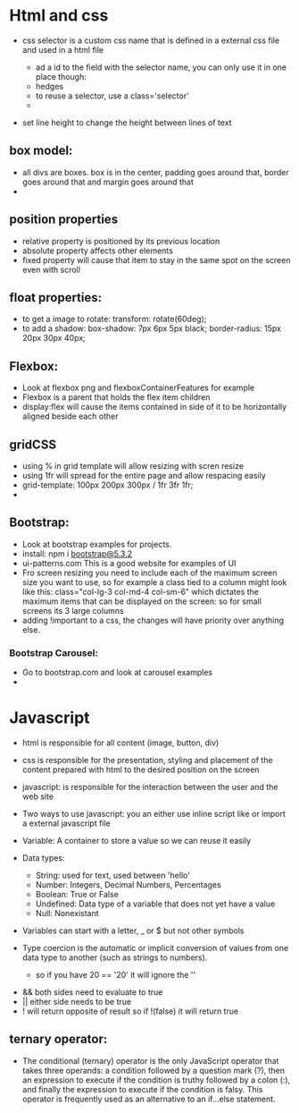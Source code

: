 # Html and css

- css selector is a custom css name that is defined in a external css file and used in a html file

  - ad a id to the field with the selector name, you can only use it in one place though: <li id="selector">hedges</li>
  - to reuse a selector, use a class='selector' <li class="underlined"></li>

- set line height to change the height between lines of text

## box model:

- all divs are boxes. box is in the center, padding goes around that, border goes around that and margin goes around that
-

## position properties

- relative property is positioned by its previous location
- absolute property affects other elements
- fixed property will cause that item to stay in the same spot on the screen even with scroll

## float properties:

- to get a image to rotate: transform: rotate(60deg);
- to add a shadow: box-shadow: 7px 6px 5px black; border-radius: 15px 20px 30px 40px;

## Flexbox:

- Look at flexbox png and flexboxContainerFeatures for example
- Flexbox is a parent that holds the flex item children
- display:flex will cause the items contained in side of it to be horizontally aligned beside each other

## gridCSS

- using % in grid template will allow resizing with scren resize
- using 1fr will spread for the entire page and allow respacing easily
- grid-template: 100px 200px 300px / 1fr 3fr 1fr;
-

## Bootstrap:

- Look at bootstrap examples for projects.
- install: npm i bootstrap@5.3.2
- ui-patterns.com This is a good website for examples of UI
- Fro screen resizing you need to include each of the maximum screen size you want to use, so for example a class tied to a column might look like this: class="col-lg-3 col-md-4 col-sm-6" which dictates the maximum items that can be displayed on the screen: so for small screens its 3 large columns
- adding !important to a css, the changes will have priority over anything else.

### Bootstrap Carousel:

- Go to bootstrap.com and look at carousel examples
-

# Javascript

- html is responsible for all content (image, button, div)
- css is responsible for the presentation, styling and placement of the content prepared with html to the desired position on the screen
- javascript: is responsible for the interaction between the user and the web site

- Two ways to use javascript: you an either use inline script like <script></script> or import a external javascript file
- Variable: A container to store a value so we can reuse it easily
- Data types:

  - String: used for text, used between 'hello'
  - Number: Integers, Decimal Numbers, Percentages
  - Boolean: True or False
  - Undefined: Data type of a variable that does not yet have a value
  - Null: Nonexistant

- Variables can start with a letter, \_ or $ but not other symbols

- Type coercion is the automatic or implicit conversion of values from one data type to another (such as strings to numbers).

  - so if you have 20 == '20' it will ignore the ''

<!-- Logical Operators -->

- && both sides need to evaluate to true
- || either side needs to be true
- ! will return opposite of result so if !(false) it will return true

## ternary operator:

- The conditional (ternary) operator is the only JavaScript operator that takes three operands: a condition followed by a question mark (?), then an expression to execute if the condition is truthy followed by a colon (:), and finally the expression to execute if the condition is falsy. This operator is frequently used as an alternative to an if...else statement.
